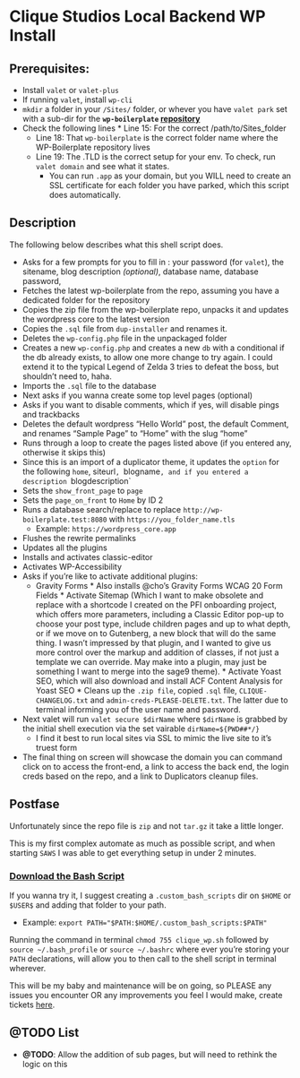 # Clique Studios Local Backend WP Install

## Prerequisites:
* Install `valet` or `valet-plus`
* If running `valet`, install `wp-cli`
* `mkdir` a folder in your `/Sites/` folder, or whever you have `valet park` set with a sub-dir for the **`wp-boilerplate` [repository][1]**
* Check the following lines
	* Line 15: For the correct /path/to/Sites_folder
	* Line 18: That `wp-boilerplate` is the correct folder name where the WP-Boilerplate repository lives
	* Line 19: The .TLD is the correct setup for your env. To check, run `valet domain` and see what it states.
		* You can run `.app` as your domain, but you WILL need to create an SSL certificate for each folder you have parked, which this script does automatically.

## Description
The following below describes what this shell script does.

* Asks for a few prompts for you to fill in : your password (for `valet`), the sitename, blog description *(optional)*, database name, database password,
* Fetches the latest wp-boilerplate from the repo, assuming you have a dedicated folder for the repository
* Copies the zip file from the wp-boilerplate repo, unpacks it and updates the wordpress core to the latest version
* Copies the `.sql` file from `dup-installer` and renames it.
* Deletes the `wp-config.php` file in the unpackaged folder
* Creates a new `wp-config.php` and creates a new `db` with a conditional if the db already exists, to allow one more change to try again. I could extend it to the typical Legend of Zelda 3 tries to defeat the boss, but shouldn’t need to, haha.
* Imports the `.sql` file to the database
* Next asks if you wanna create some top level pages (optional)
* Asks if you want to disable comments, which if yes, will disable pings and trackbacks
* Deletes the default wordpress “Hello World” post, the default Comment, and renames “Sample Page” to “Home” with the slug “home”
* Runs through a loop to create the pages listed above (if you entered any, otherwise it skips this)
* Since this is an import of a duplicator theme, it updates the `option` for the following `home`, siteurl`, `blogname`, and if you entered a description `blogdescription`
* Sets the `show_front_page` to `page`
* Sets the `page_on_front` to `Home` by ID 2
* Runs a database search/replace to replace `http://wp-boilerplate.test:8080` with `https://you_folder_name.tls`
  * Example: `https://wordpress_core.app`
* Flushes the rewrite permalinks
* Updates all the plugins
* Installs and activates classic-editor
* Activates WP-Accessibility
* Asks if you’re like to activate additional plugins: 
	* Gravity Forms
		* Also installs @cho’s Gravity Forms WCAG 20 Form Fields
	* Activate Sitemap (Which I want to make obsolete and replace with a shortcode I created on the PFI onboarding project, which offers more parameters, including a Classic Editor pop-up to choose your post type, include children pages and up to what depth, or if we move on to Gutenberg, a new block that will do the same thing. I wasn’t impressed by that plugin, and I wanted to give us more control over the markup and addition of classes, if not just a template we can override. May make into a plugin, may just be something I want to merge into the sage9 theme).
	* Activate Yoast SEO, which will also download and install ACF Content Analysis for Yoast SEO
* Cleans up the `.zip file`, copied `.sql` file, `CLIQUE-CHANGELOG.txt` and `admin-creds-PLEASE-DELETE.txt`. The latter due to terminal informing you of the user name and password.
* Next valet will run `valet secure $dirName` where `$dirName` is grabbed by the initial shell execution via the set vairable `dirName=${PWD##*/}`
  * I find it best to run local sites via SSL to mimic the live site to it’s truest form
* The final thing on screen will showcase the domain you can command click on to access the front-end, a link to access the back end, the login creds based on the repo, and a link to Duplicators cleanup files.

## Postfase
Unfortunately since the repo file is `zip` and not `tar.gz` it take a little longer.

This is my first complex automate as much as possible script, and when starting `SAWS` I was able to get everything setup in under 2 minutes.

### [Download the Bash Script][2]

If you wanna try it, I suggest creating a `.custom_bash_scripts` dir on `$HOME` or `$USER$` and adding that folder to your path.

* Example: `export PATH="$PATH:$HOME/.custom_bash_scripts:$PATH"`

Running the command in terminal `chmod 755 clique_wp.sh` followed by `source ~/.bash_profile` or `source ~/.bashrc` where ever you’re storing your `PATH` declarations, will allow you to then call to the shell script in terminal wherever.

This will be my baby and maintenance will be on going, so PLEASE any issues you encounter OR any improvements you feel I would make, create tickets [here][3].

## @TODO List

* **@TODO**: Allow the addition of sub pages, but will need to rethink the logic on this


<!-- Links -->
[1]:https://bitbucket.org/clique_studios/wp-boilerplate/src/master/
[2]:https://github.com/kupoback/shell_scripts/blob/master/clique/clique_wp.sh
[3]:https://github.com/kupoback/shell_scripts/issues
